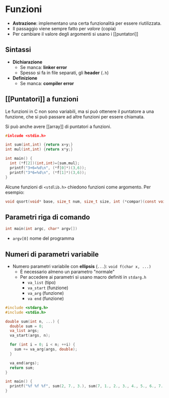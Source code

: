 # Funzioni

- **Astrazione**: implementano una certa funzionalità per essere riutilizzata.
- Il passaggio viene sempre fatto per *valore* (copia)
- Per cambiare il valore degli argomenti si usano i [[puntatori]]


## Sintassi

- **Dichiarazione**
    - Se manca: **linker error**
    - Spesso si fa in file separati, gli **header** (`.h`)
- **Definizione**
    - Se manca: **compiler error**

## [[Puntatori]] a funzioni

Le funzioni in C non sono variabili, ma si può ottenere il puntatore a una funzione, che si può passare ad altre funzioni per essere chiamata.

Si può anche avere [[array]] di puntatori a funzioni.

```c
#inlcude <stdio.h>

int sum(int,int) {return x+y;}
int mul(int,int) {return x*y;}

int main() {
  int (*f[2])(int,int)={sum,mul};
  printf("3+6=%d\n", (*f[0]*)(3,6));
  printf("3*6=%d\n", (*f[1]*)(3,6));
}
```

Alcune funzioni di `<stdlib.h>` chiedono funzioni come argomento. Per esempio:

```c
void qsort(void* base, size_t num, size_t size, int (*compar)(const void*, const void*));
```

## Parametri riga di comando

```c
int main(int argc, char* argv[])
```

- `argv[0]` nome del programma

## Numeri di parametri variabile

- Numero parametri variabile con **ellipsis** (`...`): `void f(char x, ...)`
    - È necessario almeno un parametro "normale"
    - Per accedere ai parametri si usano macro definiti in `stdarg.h`
        - `va_list` (tipo)
        - `va_start` (funzione)
        - `va_arg` (funzione)
        - `va end` (funzione)

```c
#include <stdarg.h>
#include <stdio.h>

double sum(int n, ...) {
  double sum = 0;
  va_list args;
  va_start(args, n);

  for (int i = 0; i < n; ++i) {
    sum += va_arg(args, double);
  }

  va_end(args);
  return sum;
}

int main() {
  printf("%f %f %f", sum(2, 7., 3.), sum(7, 1., 2., 3., 4., 5., 6., 7.), sum(0));
}
```
